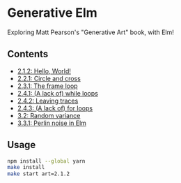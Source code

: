 # Generative Elm

Exploring Matt Pearson's "Generative Art" book, with Elm!

## Contents

- [2.1.2: Hello, World!](https://github.com/lpil/generative-elm/tree/master/arts/2.1.2)
- [2.2.1: Circle and cross](https://github.com/lpil/generative-elm/tree/master/arts/2.2.1)
- [2.3.1: The frame loop](https://github.com/lpil/generative-elm/tree/master/arts/2.3.1)
- [2.4.1: (A lack of) while loops](https://github.com/lpil/generative-elm/tree/master/arts/2.4.1)
- [2.4.2: Leaving traces](https://github.com/lpil/generative-elm/tree/master/arts/2.4.2)
- [2.4.3: (A lack of) for loops](https://github.com/lpil/generative-elm/tree/master/arts/2.4.3)
- [3.2: Random variance](https://github.com/lpil/generative-elm/tree/master/arts/3.2)
- [3.3.1: Perlin noise in Elm](https://github.com/lpil/generative-elm/tree/master/arts/3.3.1)


## Usage

```sh
npm install --global yarn
make install
make start art=2.1.2
```

